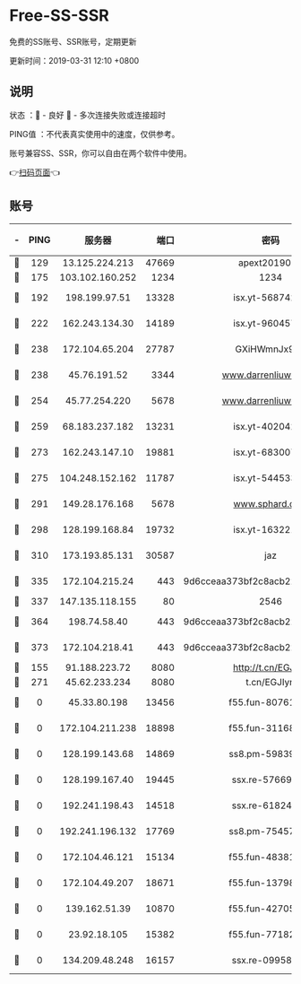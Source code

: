 # Free-SS-SSR

免费的SS账号、SSR账号，定期更新

更新时间：2019-03-31 12:10 +0800

## 说明

状态     ：🙂 - 良好 🙁 - 多次连接失败或连接超时

PING值   ：不代表真实使用中的速度，仅供参考。

账号兼容SS、SSR，你可以自由在两个软件中使用。

👉[扫码页面](https://liesauer.github.io/Free-SS-SSR/)👈

## 账号

|-|PING|服务器|端口|密码|加密方式|区域|
|:----:|:----:|:-----:|-----:|:----:|:----:|:----:|
|🙂|129|13.125.224.213|47669|apext2019001|chacha20|KR|
|🙂|175|103.102.160.252|1234|1234|rc4-md5|JP|
|🙂|192|198.199.97.51|13328|isx.yt-56874296|aes-256-cfb|US|
|🙂|222|162.243.134.30|14189|isx.yt-96045738|aes-256-cfb|US|
|🙂|238|172.104.65.204|27787|GXiHWmnJx94S|aes-256-cfb|JP|
|🙂|238|45.76.191.52|3344|www.darrenliuwei.com|aes-256-cfb|JP|
|🙂|254|45.77.254.220|5678|www.darrenliuwei.com|aes-256-cfb|SG|
|🙂|259|68.183.237.182|13231|isx.yt-40204239|aes-256-cfb|SG|
|🙂|273|162.243.147.10|19881|isx.yt-68300799|aes-256-cfb|US|
|🙂|275|104.248.152.162|11787|isx.yt-54453329|aes-256-cfb|SG|
|🙂|291|149.28.176.168|5678|www.sphard.com|aes-256-cfb|AU|
|🙂|298|128.199.168.84|19732|isx.yt-16322176|aes-256-cfb|SG|
|🙂|310|173.193.85.131|30587|jaz|aes-256-cfb|US|
|🙂|335|172.104.215.24|443|9d6cceaa373bf2c8acb22e60b6a58be6|aes-256-cfb|US|
|🙂|337|147.135.118.155|80|2546|chacha20|US|
|🙂|364|198.74.58.40|443|9d6cceaa373bf2c8acb22e60b6a58be6|aes-256-cfb|US|
|🙂|373|172.104.218.41|443|9d6cceaa373bf2c8acb22e60b6a58be6|aes-256-cfb|US|
|🙂|155|91.188.223.72|8080|http://t.cn/EGJIyrl|rc4-md5|RU|
|🙁|271|45.62.233.234|8080|t.cn/EGJIyrl|rc4-md5|CA|
|🙁|0|45.33.80.198|13456|f55.fun-80761096|aes-256-cfb|US|
|🙁|0|172.104.211.238|18898|f55.fun-31168082|aes-256-cfb|US|
|🙁|0|128.199.143.68|14869|ss8.pm-59839550|aes-256-cfb|SG|
|🙁|0|128.199.167.40|19445|ssx.re-57669332|aes-256-cfb|SG|
|🙁|0|192.241.198.43|14518|ssx.re-61824417|aes-256-cfb|US|
|🙁|0|192.241.196.132|17769|ss8.pm-75457473|aes-256-cfb|US|
|🙁|0|172.104.46.121|15134|f55.fun-48381477|aes-256-cfb|SG|
|🙁|0|172.104.49.207|18671|f55.fun-13798673|aes-256-cfb|SG|
|🙁|0|139.162.51.39|10870|f55.fun-42705355|aes-256-cfb|SG|
|🙁|0|23.92.18.105|15382|f55.fun-77182272|aes-256-cfb|US|
|🙁|0|134.209.48.248|16157|ssx.re-09958168|aes-256-cfb|US|

